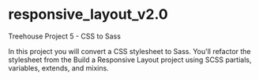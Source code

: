 # responsive_layout_v2.0
Treehouse Project 5 - CSS to Sass

In this project you will convert a CSS stylesheet to Sass. You'll refactor the stylesheet from the Build a Responsive Layout project using SCSS partials, variables, extends, and mixins.
